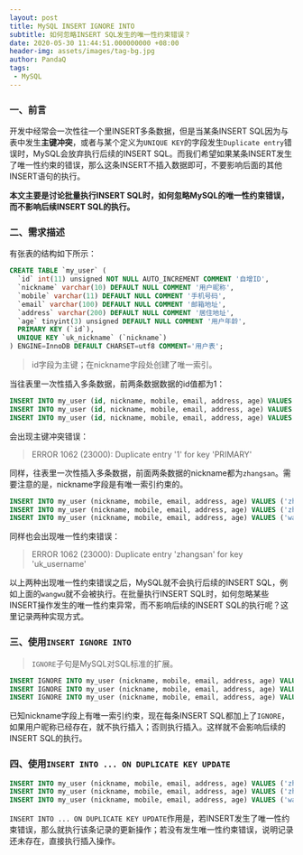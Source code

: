 ```yaml
---
layout: post
title: MySQL INSERT IGNORE INTO
subtitle: 如何忽略INSERT SQL发生的唯一性约束错误？
date: 2020-05-30 11:44:51.000000000 +08:00
header-img: assets/images/tag-bg.jpg
author: PandaQ
tags: 
 - MySQL
---
```


### 一、前言

开发中经常会一次性往一个里INSERT多条数据，但是当某条INSERT SQL因为与表中发生**主键冲突**，或者与某个定义为`UNIQUE KEY`的字段发生`Duplicate entry`错误时，MySQL会放弃执行后续的INSERT SQL。而我们希望如果某条INSERT发生了唯一性约束的错误，那么这条INSERT不插入数据即可，不要影响后面的其他INSERT语句的执行。

**本文主要是讨论批量执行INSERT SQL时，如何忽略MySQL的唯一性约束错误，而不影响后续INSERT SQL的执行。**

### 二、需求描述

有张表的结构如下所示：

```sql
CREATE TABLE `my_user` (
  `id` int(11) unsigned NOT NULL AUTO_INCREMENT COMMENT '自增ID',
  `nickname` varchar(10) DEFAULT NULL COMMENT '用户昵称',
  `mobile` varchar(11) DEFAULT NULL COMMENT '手机号码',
  `email` varchar(100) DEFAULT NULL COMMENT '邮箱地址',
  `address` varchar(200) DEFAULT NULL COMMENT '居住地址',
  `age` tinyint(3) unsigned DEFAULT NULL COMMENT '用户年龄',
  PRIMARY KEY (`id`),
  UNIQUE KEY `uk_nickname` (`nickname`)
) ENGINE=InnoDB DEFAULT CHARSET=utf8 COMMENT='用户表';
```

>id字段为主键；在nickname字段处创建了唯一索引。

当往表里一次性插入多条数据，前两条数据数据的id值都为1：

```sql
INSERT INTO my_user (id, nickname, mobile, email, address, age) VALUES (1, 'zhangsan', '17777778901', 'zhangsan@foxmail.com', 'Beijing', 18);
INSERT INTO my_user (id, nickname, mobile, email, address, age) VALUES (1, 'lisi', '16688990101', 'lisi@foxmail.com', 'Hangzhou', 28);
INSERT INTO my_user (id, nickname, mobile, email, address, age) VALUES (2, 'wangwu', '155784983939', 'wangwu@foxmail.com', 'Guangxi', 20);
```

会出现主键冲突错误：

>ERROR 1062 (23000): Duplicate entry '1' for key 'PRIMARY'

同样，往表里一次性插入多条数据，前面两条数据的nickname都为`zhangsan`。需要注意的是，nickname字段是有唯一索引约束的。

```sql
INSERT INTO my_user (nickname, mobile, email, address, age) VALUES ('zhangsan', '17777778901', 'zhangsan@foxmail.com', 'Beijing', 18);
INSERT INTO my_user (nickname, mobile, email, address, age) VALUES ('zhangsan', '16688990101', 'lisi@foxmail.com', 'Hangzhou', 28);
INSERT INTO my_user (nickname, mobile, email, address, age) VALUES ('wangwu', '155784983939', 'wangwu@foxmail.com', 'Guangxi', 20);
```

同样也会出现唯一性约束错误：

>ERROR 1062 (23000): Duplicate entry 'zhangsan' for key 'uk_username'

以上两种出现唯一性约束错误之后，MySQL就不会执行后续的INSERT SQL，例如上面的`wangwu`就不会被执行。在批量执行INSERT SQL时，如何忽略某些INSERT操作发生的唯一性约束异常，而不影响后续的INSERT SQL的执行呢？这里记录两种实现方式。

### 三、使用`INSERT IGNORE INTO`

>`IGNORE`子句是MySQL对SQL标准的扩展。

```sql
INSERT IGNORE INTO my_user (nickname, mobile, email, address, age) VALUES ('zhangsan', '17777778901', 'zhangsan@foxmail.com', 'Beijing', 18);
INSERT IGNORE INTO my_user (nickname, mobile, email, address, age) VALUES ('zhangsan', '16688990101', 'lisi@foxmail.com', 'Hangzhou', 28);
INSERT IGNORE INTO my_user (nickname, mobile, email, address, age) VALUES ('wangwu', '155784983939', 'wangwu@foxmail.com', 'Guangxi', 20);
```

已知nickname字段上有唯一索引约束，现在每条INSERT SQL都加上了`IGNORE`，如果用户昵称已经存在，就不执行插入；否则执行插入。这样就不会影响后续的INSERT SQL的执行。

### 四、使用`INSERT INTO ... ON DUPLICATE KEY UPDATE`

```sql
INSERT INTO my_user (nickname, mobile, email, address, age) VALUES ('zhangsan', '17777778901', 'zhangsan@foxmail.com', 'Beijing', 18) ON DUPLICATE KEY UPDATE age = age;
INSERT INTO my_user (nickname, mobile, email, address, age) VALUES ('zhangsan', '16688990101', 'lisi@foxmail.com', 'Hangzhou', 28) ON DUPLICATE KEY UPDATE age = age;
INSERT INTO my_user (nickname, mobile, email, address, age) VALUES ('wangwu', '155784983939', 'wangwu@foxmail.com', 'Guangxi', 20) ON DUPLICATE KEY UPDATE age = age;
```

`INSERT INTO ... ON DUPLICATE KEY UPDATE`作用是，若INSERT发生了唯一性约束错误，那么就执行该条记录的更新操作；若没有发生唯一性约束错误，说明记录还未存在，直接执行插入操作。

